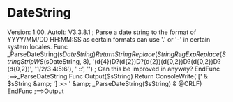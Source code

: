 # DateString
 Version: 1.00. AutoIt: V3.3.8.1 ; Parse a date string to the format of YYYY/MM/DD HH:MM:SS as certain formats can use '.' or '-' in certain system locales. Func _ParseDateString($sDateString)     Return StringReplace(StringRegExpReplace(StringStripWS($sDateString, 8), '(d{4})D?(d{2})D?(d{2})(d{0,2})D?(d{0,2})D?(d{0,2})', '1/2/3 4:5:6'), ' ::', '') ; Can this be improved in anyway? EndFunc   ;==>_ParseDateString  Func Output($sString)     Return ConsoleWrite('[' &amp; $sString &amp; '] >> ' &amp; _ParseDateString($sString) &amp; @CRLF) EndFunc   ;==>Output
